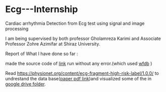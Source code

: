 # Ecg---Internship
Cardiac arrhythmia Detection from Ecg test using signal and image processing

I am being supervised by both professor Gholamreza Karimi and Associate Professor Zohre Azimifar at Shiraz University.

Report of What I have done so far :

made the source code of [link](https://towardsdatascience.com/detecting-heart-arrhythmias-with-deep-learning-in-keras-with-dense-cnn-and-lstm-add337d9e41f) run without any error.(which used [wfdb](https://physionet.org/content/wfdb-python/4.1.0/) )

Read https://physionet.org/content/ecg-fragment-high-risk-label/1.0.0/ to undrestand the data base([paper pdf link](https://drive.google.com/file/d/1COB_y73jNy_6JlL_2GeeZF37AjLmUvhn/view?usp=share_link))and visualized some of the in [google drive folder](https://drive.google.com/drive/folders/1gTstRn_Nq08Zk5gSuRHewYVE85lwDqeQ?usp=share_link).




